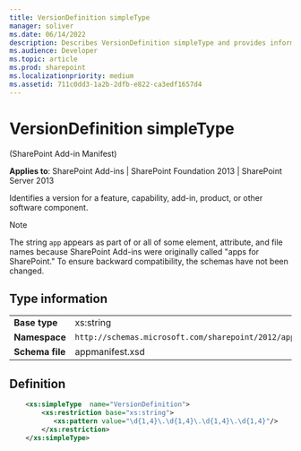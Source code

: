 ```yaml
---
title: VersionDefinition simpleType
manager: soliver
ms.date: 06/14/2022
description: Describes VersionDefinition simpleType and provides information on elements and attributes.
ms.audience: Developer
ms.topic: article
ms.prod: sharepoint
ms.localizationpriority: medium
ms.assetid: 711c0dd3-1a2b-2dfb-e822-ca3edf1657d4
---
```


# VersionDefinition simpleType 

(SharePoint Add-in Manifest)

**Applies to**: SharePoint Add-ins | SharePoint Foundation 2013 | SharePoint Server 2013

Identifies a version for a feature, capability, add-in, product, or other software component.

> [!NOTE] 
> The string `app` appears as part of or all of some element, attribute, and file names because SharePoint Add-ins were originally called "apps for SharePoint." To ensure backward compatibility, the schemas have not been changed.

## Type information

|   |   |
|---|---|
| **Base type**  | xs:string |
| **Namespace**  | `http://schemas.microsoft.com/sharepoint/2012/app/manifest` |
| **Schema file**  | appmanifest.xsd |

## Definition

```XML
    <xs:simpleType  name="VersionDefinition">
        <xs:restriction base="xs:string">
           <xs:pattern value="\d{1,4}\.\d{1,4}\.\d{1,4}\.\d{1,4}"/>
        </xs:restriction>
    </xs:simpleType>
```